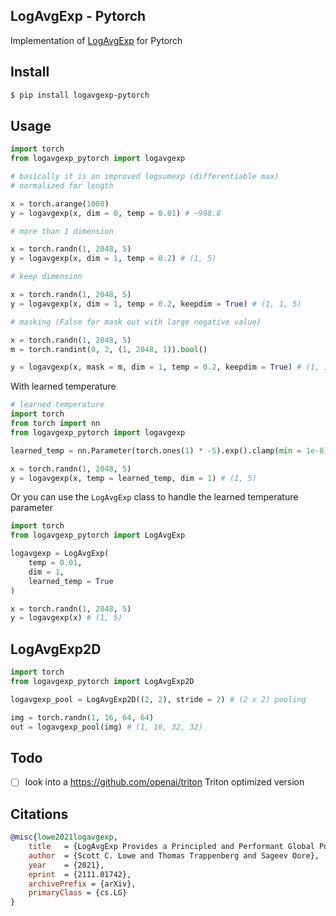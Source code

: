 ## LogAvgExp - Pytorch

Implementation of <a href='https://arxiv.org/abs/2111.01742'>LogAvgExp</a> for Pytorch

## Install

```bash
$ pip install logavgexp-pytorch
```

## Usage

```python
import torch
from logavgexp_pytorch import logavgexp

# basically it is an improved logsumexp (differentiable max)
# normalized for length

x = torch.arange(1000)
y = logavgexp(x, dim = 0, temp = 0.01) # ~998.8

# more than 1 dimension

x = torch.randn(1, 2048, 5)
y = logavgexp(x, dim = 1, temp = 0.2) # (1, 5)

# keep dimension

x = torch.randn(1, 2048, 5)
y = logavgexp(x, dim = 1, temp = 0.2, keepdim = True) # (1, 1, 5)

# masking (False for mask out with large negative value)

x = torch.randn(1, 2048, 5)
m = torch.randint(0, 2, (1, 2048, 1)).bool()

y = logavgexp(x, mask = m, dim = 1, temp = 0.2, keepdim = True) # (1, 1, 5)

```

With learned temperature

```python
# learned temperature
import torch
from torch import nn
from logavgexp_pytorch import logavgexp

learned_temp = nn.Parameter(torch.ones(1) * -5).exp().clamp(min = 1e-8) # make sure temperature can't hit 0

x = torch.randn(1, 2048, 5)
y = logavgexp(x, temp = learned_temp, dim = 1) # (1, 5)
```

Or you can use the `LogAvgExp` class to handle the learned temperature parameter

```python
import torch
from logavgexp_pytorch import LogAvgExp

logavgexp = LogAvgExp(
    temp = 0.01,
    dim = 1,
    learned_temp = True
)

x = torch.randn(1, 2048, 5)
y = logavgexp(x) # (1, 5)
```

## LogAvgExp2D

```python
import torch
from logavgexp_pytorch import LogAvgExp2D

logavgexp_pool = LogAvgExp2D((2, 2), stride = 2) # (2 x 2) pooling

img = torch.randn(1, 16, 64, 64)
out = logavgexp_pool(img) # (1, 16, 32, 32)
```

## Todo

- [ ] look into a https://github.com/openai/triton Triton optimized version

## Citations

```bibtex
@misc{lowe2021logavgexp,
    title   = {LogAvgExp Provides a Principled and Performant Global Pooling Operator}, 
    author  = {Scott C. Lowe and Thomas Trappenberg and Sageev Oore},
    year    = {2021},
    eprint  = {2111.01742},
    archivePrefix = {arXiv},
    primaryClass = {cs.LG}
}
```
